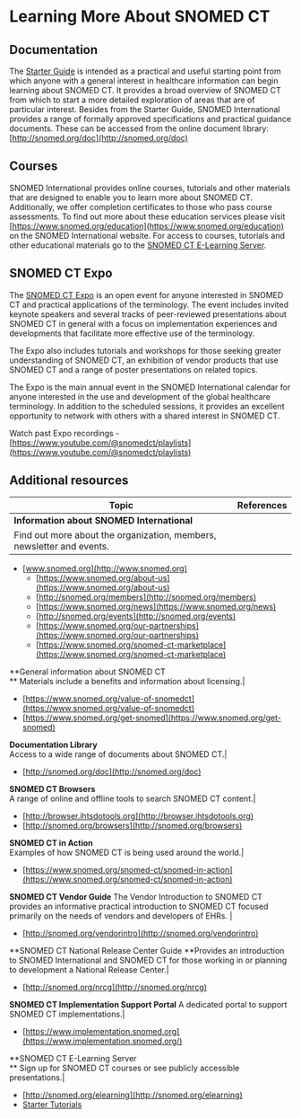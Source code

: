# Learning More About SNOMED CT

## Documentation

The [Starter Guide](../) is intended as a practical and useful starting point from which anyone with a general interest in healthcare information can begin learning about SNOMED CT. It provides a broad overview of SNOMED CT from which to start a more detailed exploration of areas that are of particular interest. Besides from the Starter Guide, SNOMED International provides a range of formally approved specifications and practical guidance documents. These can be accessed from the online document library: [http://snomed.org/doc](http://snomed.org/doc)

## Courses

SNOMED International provides online courses, tutorials and other materials that are designed to enable you to learn more about SNOMED CT. Additionally, we offer completion certificates to those who pass course assessments. To find out more about these education services please visit [https://www.snomed.org/education](https://www.snomed.org/education) on the SNOMED International website. For access to courses, tutorials and other educational materials go to the [SNOMED CT E-Learning Server](http://snomed.org/elearning).

## SNOMED CT Expo

The [SNOMED CT Expo](https://www.snomed.org/snomedct-expo) is an open event for anyone interested in SNOMED CT and practical applications of the terminology. The event includes invited keynote speakers and several tracks of peer-reviewed presentations about SNOMED CT in general with a focus on implementation experiences and developments that facilitate more effective use of the terminology.

The Expo also includes tutorials and workshops for those seeking greater understanding of SNOMED CT, an exhibition of vendor products that use SNOMED CT and a range of poster presentations on related topics.

The Expo is the main annual event in the SNOMED International calendar for anyone interested in the use and development of the global healthcare terminology. In addition to the scheduled sessions, it provides an excellent opportunity to network with others with a shared interest in SNOMED CT.

Watch past Expo recordings - [https://www.youtube.com/@snomedct/playlists](https://www.youtube.com/@snomedct/playlists)

## Additional resources

| **Topic**                                                             | **References** |
| --------------------------------------------------------------------- | -------------- |
| **Information about SNOMED International**                            |                |
| Find out more about the organization, members, newsletter and events. |                |

* [www.snomed.org](http://www.snomed.org)
  * [https://www.snomed.org/about-us](https://www.snomed.org/about-us)
  * [http://snomed.org/members](http://snomed.org/members)
  * [https://www.snomed.org/news](https://www.snomed.org/news)
  * [http://snomed.org/events](http://snomed.org/events)
  * [https://www.snomed.org/our-partnerships](https://www.snomed.org/our-partnerships)
  * [https://www.snomed.org/snomed-ct-marketplace](https://www.snomed.org/snomed-ct-marketplace)

\*\*General information about SNOMED CT\
\*\* Materials include a benefits and information about licensing.|

* [https://www.snomed.org/value-of-snomedct](https://www.snomed.org/value-of-snomedct)
* [https://www.snomed.org/get-snomed](https://www.snomed.org/get-snomed)

**Documentation Library**\
Access to a wide range of documents about SNOMED CT.|

* [http://snomed.org/doc](http://snomed.org/doc)

**SNOMED CT Browsers**\
A range of online and offline tools to search SNOMED CT content.|

* [http://browser.ihtsdotools.org](http://browser.ihtsdotools.org)
* [http://snomed.org/browsers](http://snomed.org/browsers)

**SNOMED CT in Action**\
Examples of how SNOMED CT is being used around the world.|

* [https://www.snomed.org/snomed-ct/snomed-in-action](https://www.snomed.org/snomed-ct/snomed-in-action)

**SNOMED CT Vendor Guide** The Vendor Introduction to SNOMED CT provides an informative practical introduction to SNOMED CT focused primarily on the needs of vendors and developers of EHRs. |

* [http://snomed.org/vendorintro](http://snomed.org/vendorintro)

\*\*SNOMED CT National Release Center Guide \*\*Provides an introduction to SNOMED International and SNOMED CT for those working in or planning to development a National Release Center.|

* [http://snomed.org/nrcg](http://snomed.org/nrcg)

**SNOMED CT Implementation Support Portal** A dedicated portal to support SNOMED CT implementations.|

* [https://www.implementation.snomed.org](https://www.implementation.snomed.org/)

\*\*SNOMED CT E-Learning Server\
\*\* Sign up for SNOMED CT courses or see publicly accessible presentations.|

* [http://snomed.org/elearning](http://snomed.org/elearning)
* [Starter Tutorials](https://elearning.ihtsdotools.org/course/view.php?id=5\&section=1)
